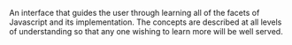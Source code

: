 An interface that guides the user through learning all of the facets of Javascript and its implementation. The concepts are described at all levels of understanding so that any one wishing to learn more will be well served.
